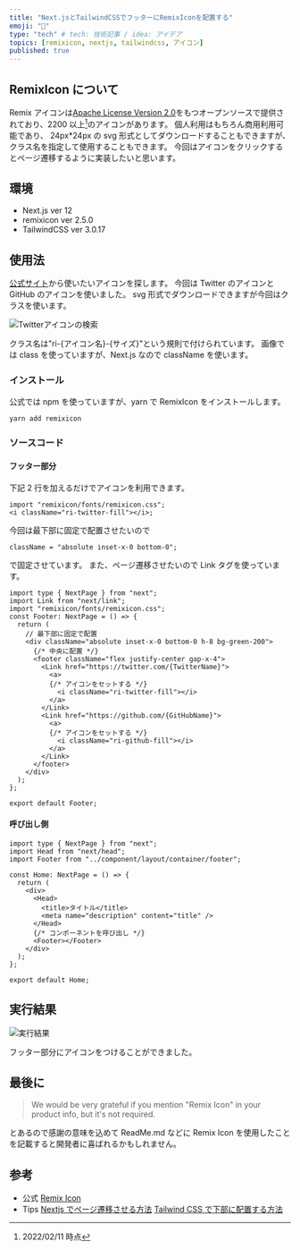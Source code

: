 ```yaml
---
title: "Next.jsとTailwindCSSでフッターにRemixIconを配置する"
emoji: "🍱"
type: "tech" # tech: 技術記事 / idea: アイデア
topics: [remixicon, nextjs, tailwindcss, アイコン]
published: true
---
```


## RemixIcon について

Remix アイコンは[Apache License Version 2.0](https://github.com/Remix-Design/remixicon/blob/master/License)をもつオープンソースで提供されており、2200 以上[^1]のアイコンがあります。
個人利用はもちろん商用利用可能であり、 24px\*24px の svg 形式としてダウンロードすることもできますが、クラス名を指定して使用することもできます。
今回はアイコンをクリックするとページ遷移するように実装したいと思います。

[^1]: 2022/02/11 時点

## 環境

- Next.js ver 12
- remixicon ver 2.5.0
- TailwindCSS ver 3.0.17

## 使用法

[公式サイト](https://remixicon.com/)から使いたいアイコンを探します。
今回は Twitter のアイコンと GitHub のアイコンを使いました。
svg 形式でダウンロードできますが今回はクラスを使います。

![Twitterアイコンの検索](https://gyazo.com/274dc41362eed4863bfebd4257e64467.png=20x)

クラス名は"ri-{アイコン名}-{サイズ}"という規則で付けられています。
画像では class を使っていますが、Next.js なので className を使います。

### インストール

公式では npm を使っていますが、yarn で RemixIcon をインストールします。

```bash
yarn add remixicon
```

### ソースコード

#### フッター部分

下記 2 行を加えるだけでアイコンを利用できます。

```tsx
import "remixicon/fonts/remixicon.css";
<i className="ri-twitter-fill"></i>;
```

今回は最下部に固定で配置させたいので

```tsx
className = "absolute inset-x-0 bottom-0";
```

で固定させています。
また、ページ遷移させたいので Link タグを使っています。

```tsx:src/component/layout/container/footer.tsx
import type { NextPage } from "next";
import Link from "next/link";
import "remixicon/fonts/remixicon.css";
const Footer: NextPage = () => {
  return (
    // 最下部に固定で配置
    <div className="absolute inset-x-0 bottom-0 h-8 bg-green-200">
      {/* 中央に配置 */}
      <footer className="flex justify-center gap-x-4">
        <Link href="https://twitter.com/{TwitterName}">
          <a>
          {/* アイコンをセットする */}
            <i className="ri-twitter-fill"></i>
          </a>
        </Link>
        <Link href="https://github.com/{GitHubName}">
          <a>
          {/* アイコンをセットする */}
            <i className="ri-github-fill"></i>
          </a>
        </Link>
      </footer>
    </div>
  );
};

export default Footer;
```

#### 呼び出し側

```tsx:src/pages/index.tsx
import type { NextPage } from "next";
import Head from "next/head";
import Footer from "../component/layout/container/footer";

const Home: NextPage = () => {
  return (
    <div>
      <Head>
        <title>タイトル</title>
        <meta name="description" content="title" />
      </Head>
      {/* コンポーネントを呼び出し */}
      <Footer></Footer>
    </div>
  );
};

export default Home;
```

## 実行結果

![実行結果](https://gyazo.com/3245754a92502abf60d2a6acf21974d0.png=20x)

フッター部分にアイコンをつけることができました。

## 最後に

> We would be very grateful if you mention "Remix Icon" in your product info, but it's not required.

とあるので感謝の意味を込めて ReadMe.md などに Remix Icon を使用したことを記載すると開発者に喜ばれるかもしれません。

## 参考

- 公式
  [Remix Icon](https://github.com/Remix-Design/remixicon)
- Tips
  [Nextjs でページ遷移させる方法](https://nextjs.org/docs/api-reference/next/link)
  [Tailwind CSS で下部に配置する方法](https://tailwindcss.com/docs/top-right-bottom-left)
